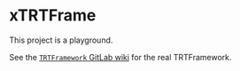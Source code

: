 # xTRTFrame

This project is a playground.

See the [`TRTFramework` GitLab
wiki](https://gitlab.cern.ch/atlas-trt-software/TRTFramework/wikis/home)
for the real TRTFramework.